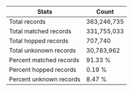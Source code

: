 | Stats                          | Count | 
|-----------------------------------|-----------|
| Total records                               | 363,246,735    | 
| Total matched records                        | 331,755,033    | 
| Total hopped records             | 707,740     | 
| Total unkonown records  | 30,783,962       | 
| Percent matched records                         | 91.33 %     | 
| Percent hopped records                        | 0.19 %     | 
| Percent unknown records                               | 8.47 %     | 